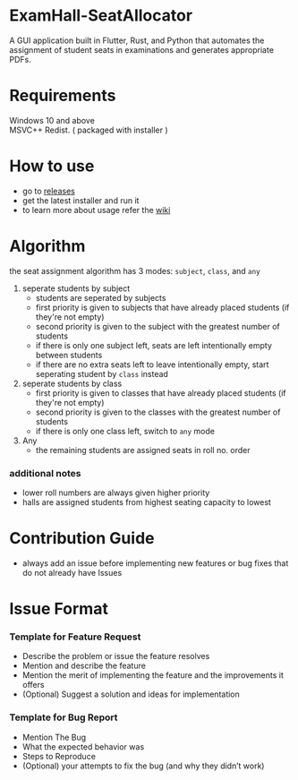 # ExamHall-SeatAllocator
A GUI application built in Flutter, Rust, and Python that automates the assignment of student seats in examinations and generates appropriate PDFs.

# Requirements
Windows 10 and above  
MSVC++ Redist. ( packaged with installer )

# How to use
- go to [releases](https://github.com/Govind-S-B/ExamHall-SeatAllocator/releases)
- get the latest installer and run it
- to learn more about usage refer the [wiki](https://github.com/Govind-S-B/ExamHall-SeatAllocator/wiki)

# Algorithm
the seat assignment algorithm has 3 modes: `subject`, `class`, and `any`
1. seperate students by subject
   - students are seperated by subjects
   - first priority is given to subjects that have already placed students (if they're not empty) 
   - second priority is given to the subject with the greatest number of students
   - if there is only one subject left, seats are left intentionally empty between students
   - if there are no extra seats left to leave intentionally empty, start seperating student by `class` instead
2. seperate students by class
   - first priority is given to classes that have already placed students (if they're not empty) 
   - second priority is given to the classes with the greatest number of students
   - if there is only one class left, switch to `any` mode
3. Any
   - the remaining students are assigned seats in roll no. order
### additional notes
* lower roll numbers are always given higher priority
* halls are assigned students from highest seating capacity to lowest

# Contribution Guide
- always add an issue before implementing new features or bug fixes that do not already have Issues

# Issue Format

### Template for Feature Request

- Describe the problem or issue the feature resolves
- Mention and describe the feature
- Mention the merit of implementing the feature and the improvements it offers
- (Optional) Suggest a solution and ideas for implementation

### Template for Bug Report

- Mention The Bug
- What the expected behavior was
- Steps to Reproduce
- (Optional) your attempts to fix the bug (and why they didn’t work)
